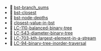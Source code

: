 * 📄 [bst-branch_sums](bst-branch_sums.md)
* 📄 [bst-closest](bst-closest.md)
* 📄 [bst-node-depths](bst-node-depths.md)
* 📄 [closest-value-in-bst](closest-value-in-bst.md)
* 📄 [LC-110-balanced-binary-tree](LC-110-balanced-binary-tree.md)
* 📄 [LC-543-diameter-binary-tree](LC-543-diameter-binary-tree.md)
* 📄 [LC-703-kth-largest-element-in-a-stream](LC-703-kth-largest-element-in-a-stream.md)
* 📄 [LC-94-binary-tree-inorder-traversal](LC-94-binary-tree-inorder-traversal.md)
